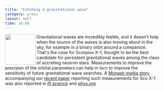 ```yaml
---
title: "Catching a gravitational wave"
category: press
layout: null
time: 16:00
---
```

<!-- converted from blosxom format post using convert.pl dkg 22.1.2022 -->
<!-- added retroactively 2015 Jul 3 -->
<a href="http://phys.org/news/2014-06-gravitational.html"><img src="http://cdn.phys.org/newman/csz/news/800/2014/catchingagra.jpg" width="100" align="left"></a>
Gravitational waves are incredibly feeble, and it doesn't help when the
source of the waves is also moving about in the sky, for example in a binary
orbit around a companion. That's the case for Scorpius X-1, thought to be the
best candidate for persistent gravitational waves among the class of accreting
neutron stars. Measurements to improve the precision of the orbital parameters
can help in turn to improve the sensitivity of future gravitational wave 
searches. A 
<a href="http://monash.edu/news/show/catching-a-gravitational-wave">Monash media story</a> 
accompanying our 
<a href="http://iopscience.iop.org/0004-637X/781/1/14">recent paper</a> reporting such measurements for Sco X-1 was also reported in 
<a href="http://www.iflscience.com/physics/researchers-getting-closer-proving-gravitational-waves-neutron-stars">ifl science</a>
and
<a href="http://phys.org/news/2014-06-gravitational.html">phys.org</a>
